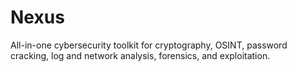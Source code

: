 # Nexus
All-in-one cybersecurity toolkit for cryptography, OSINT, password cracking, log and network analysis, forensics, and exploitation.
